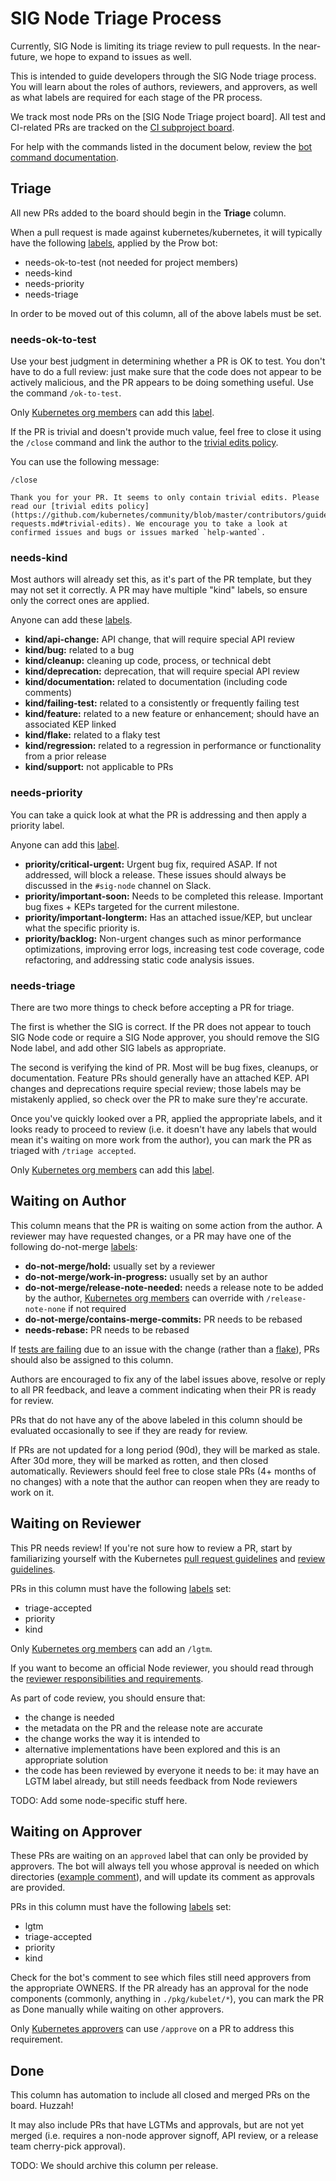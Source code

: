 # SIG Node Triage Process

Currently, SIG Node is limiting its triage review to pull requests. In the
near-future, we hope to expand to issues as well.

This is intended to guide developers through the SIG Node triage process. You
will learn about the roles of authors, reviewers, and approvers, as well as
what labels are required for each stage of the PR process.

We track most node PRs on the [SIG Node Triage project board]. All test and
CI-related PRs are tracked on the [CI subproject board].

For help with the commands listed in the document below, review the [bot command documentation].

[SIG Node PR Triage project board]: https://github.com/orgs/kubernetes/projects/49
[SIG Node Bugs Triage project board]: https://github.com/orgs/kubernetes/projects/59
[CI subproject board]: https://github.com/orgs/kubernetes/projects/43
[bot command documentation]: https://go.k8s.io/bot-commands

## Triage

All new PRs added to the board should begin in the **Triage** column.

When a pull request is made against kubernetes/kubernetes, it will typically
have the following [labels], applied by the Prow bot:

- needs-ok-to-test (not needed for project members)
- needs-kind
- needs-priority
- needs-triage

In order to be moved out of this column, all of the above labels must be set.

[labels]: https://github.com/kubernetes/test-infra/blob/master/label_sync/labels.md

### needs-ok-to-test

Use your best judgment in determining whether a PR is OK to test. You don't
have to do a full review: just make sure that the code does not appear to be
actively malicious, and the PR appears to be doing something useful. Use the
command `/ok-to-test`.

Only [Kubernetes org members] can add this [label][labels].

If the PR is trivial and doesn't provide much value, feel free to close it
using the `/close` command and link the author to the [trivial edits policy].

You can use the following message:

    /close

    Thank you for your PR. It seems to only contain trivial edits. Please read our [trivial edits policy](https://github.com/kubernetes/community/blob/master/contributors/guide/pull-requests.md#trivial-edits). We encourage you to take a look at confirmed issues and bugs or issues marked `help-wanted`.

[Kubernetes org members]: https://github.com/kubernetes/community/blob/master/community-membership.md#member
[trivial edits policy]: https://github.com/kubernetes/community/blob/master/contributors/guide/pull-requests.md#trivial-edits

### needs-kind

Most authors will already set this, as it's part of the PR template, but they
may not set it correctly. A PR may have multiple "kind" labels, so ensure only
the correct ones are applied.

Anyone can add these [labels].

- **kind/api-change:** API change, that will require special API review
- **kind/bug:** related to a bug
- **kind/cleanup:** cleaning up code, process, or technical debt
- **kind/deprecation:** deprecation, that will require special API review
- **kind/documentation:** related to documentation (including code comments)
- **kind/failing-test:** related to a consistently or frequently failing test
- **kind/feature:** related to a new feature or enhancement; should have an
  associated KEP linked
- **kind/flake:** related to a flaky test
- **kind/regression:** related to a regression in performance or functionality
  from a prior release
- **kind/support:** not applicable to PRs

### needs-priority

You can take a quick look at what the PR is addressing and then apply a
priority label.

Anyone can add this [label][labels].

- **priority/critical-urgent:** Urgent bug fix, required ASAP. If not
  addressed, will block a release. These issues should always be discussed in
  the `#sig-node` channel on Slack.
- **priority/important-soon:** Needs to be completed this release. Important
  bug fixes + KEPs targeted for the current milestone.
- **priority/important-longterm:** Has an attached issue/KEP, but unclear what
  the specific priority is.
- **priority/backlog:** Non-urgent changes such as minor performance
  optimizations, improving error logs, increasing test code coverage, code
  refactoring, and addressing static code analysis issues.

### needs-triage

There are two more things to check before accepting a PR for triage.

The first is whether the SIG is correct. If the PR does not appear to touch SIG
Node code or require a SIG Node approver, you should remove the SIG Node label,
and add other SIG labels as appropriate.

The second is verifying the kind of PR. Most will be bug fixes, cleanups, or
documentation. Feature PRs should generally have an attached KEP. API changes
and deprecations require special review; those labels may be mistakenly
applied, so check over the PR to make sure they're accurate.

Once you've quickly looked over a PR, applied the appropriate labels, and it
looks ready to proceed to review (i.e. it doesn't have any labels that would
mean it's waiting on more work from the author), you can mark the PR as triaged
with `/triage accepted`.

Only [Kubernetes org members] can add this [label][labels].

## Waiting on Author

This column means that the PR is waiting on some action from the author. A
reviewer may have requested changes, or a PR may have one of the following
do-not-merge [labels]:

- **do-not-merge/hold:** usually set by a reviewer
- **do-not-merge/work-in-progress:** usually set by an author
- **do-not-merge/release-note-needed:** needs a release note to be added by the
  author, [Kubernetes org members] can override with `/release-note-none` if
  not required
- **do-not-merge/contains-merge-commits:** PR needs to be rebased
- **needs-rebase:** PR needs to be rebased

If [tests are failing] due to an issue with the change (rather than a [flake]), PRs
should also be assigned to this column.

Authors are encouraged to fix any of the label issues above, resolve or reply
to all PR feedback, and leave a comment indicating when their PR is ready for
review.

PRs that do not have any of the above labeled in this column should be
evaluated occasionally to see if they are ready for review.

If PRs are not updated for a long period (90d), they will be marked as stale.
After 30d more, they will be marked as rotten, and then closed automatically.
Reviewers should feel free to close stale PRs (4+ months of no changes) with a
note that the author can reopen when they are ready to work on it.

[tests are failing]: /contributors/devel/sig-testing/testing.md#troubleshooting-a-failure
[flake]: /contributors/devel/sig-testing/flaky-tests.md

## Waiting on Reviewer

This PR needs review! If you're not sure how to review a PR, start by
familiarizing yourself with the Kubernetes [pull request guidelines] and
[review guidelines].

PRs in this column must have the following [labels] set:

- triage-accepted
- priority
- kind

Only [Kubernetes org members] can add an `/lgtm`.

If you want to become an official Node reviewer, you should read through the
[reviewer responsibilities and requirements].

As part of code review, you should ensure that:

- the change is needed
- the metadata on the PR and the release note are accurate
- the change works the way it is intended to
- alternative implementations have been explored and this is an appropriate
  solution
- the code has been reviewed by everyone it needs to be: it may have an LGTM
  label already, but still needs feedback from Node reviewers

TODO: Add some node-specific stuff here.

[pull request guidelines]: https://github.com/kubernetes/community/blob/master/contributors/guide/pull-requests.md
[review guidelines]: https://github.com/kubernetes/community/blob/master/contributors/guide/review-guidelines.md
[reviewer responsibilities and requirements]: https://github.com/kubernetes/community/blob/master/community-membership.md#reviewer

## Waiting on Approver

These PRs are waiting on an `approved` label that can only be provided by
approvers. The bot will always tell you whose approval is needed on which
directories ([example comment]), and will update its comment as approvals are
provided.

PRs in this column must have the following [labels] set:

- lgtm
- triage-accepted
- priority
- kind

Check for the bot's comment to see which files still need approvers from the
appropriate OWNERS. If the PR already has an approval for the node components
(commonly, anything in `./pkg/kubelet/*`), you can mark the PR as Done manually
while waiting on other approvers.

Only [Kubernetes approvers] can use `/approve` on a PR to address this
requirement.

[example comment]: https://github.com/kubernetes/kubernetes/pull/97992#issuecomment-759450299
[Kubernetes approvers]: https://github.com/kubernetes/community/blob/master/community-membership.md#approver

## Done

This column has automation to include all closed and merged PRs on the board.
Huzzah!

It may also include PRs that have LGTMs and approvals, but are not yet merged
(i.e. requires a non-node approver signoff, API review, or a release team
cherry-pick approval).

TODO: We should archive this column per release.
